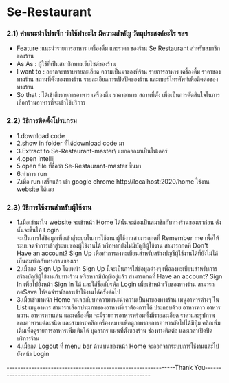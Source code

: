 # Se-Restaurant

### 2.1) คำแนะนำโปรเจ็ก ว่าใช้ทำอะไร มีความสำคัญ วัตถุประสงค์อะไร ฯลฯ
* Feature	  :แนะนำรายการอาหาร เครื่องดื่ม และราคา ของร้าน Se Restaurant สำหรับสมาชิกของร้าน
* As As     : ผู้ใช้ที่เป็นสมาชิกทางเว็บไซต์ของร้าน 
* I want to : อยากจะทราบรายละเอียด ความเป็นมาของที่ร้าน รายการอาหาร เครื่องดื่ม ราคาของทางร้าน สถานที่ตั้งของทางร้าน รายละเอียดการเปิดปิดของร้าน และเบอร์โทรศัพท์เพื่อติดต่อของทางร้าน  
* So that   : ได้เข้าถึงรายการอาหาร เครื่องดื่ม ราคาอาหาร สถานที่ตั้ง เพื่อเป็นการตัดสินใจในการเลือกร้านอาหารที่จะเข้าใช้บริการ 

### 2.2) วิธีการติดตั้งโปรแกรม
* 1.download code  
* 2.show in folder ที่ได้download code มา
* 3.Extract to Se-Restaurant-master\ แยกออกมาเป็นโฟเดอร์ 
* 4.open intellij 
* 5.open file ที่ชื่อว่า Se-Restaurant-master ขึ้นมา
* 6.ทำการ run
* 7.เมื่อ run เสร็จแล้ว เข้า google chrome http://localhost:2020/home ใช้งาน website ได้เลย

### 2.3) วิธีการใช้งานสำหรับผู้ใช้งาน
* 1.เมื่อเข้ามาใน website จะเข้าหน้า Home ได้นั้นจะต้องเป็นสมาชิกกับทางร้านของเราก่อน ดังนั้นจะขึ้นให้ Login  
	  จะเป็นการใส่ข้อมูลเพื่อเข้าสู่ระบบในการใช้งาน ผู้ใช้งานสามารถกดที่ Remember me เพื่อให้ระบบจดจำการเข้าสู่ระบบของผู้ใช้งานได้ 
	  หรือหากยังไม่มีบัญชีผู้ใช้งาน สามารถกดที่ Don't Have an account? Sign Up  เพื่อทำการลงทะเบียนสำหรับสร้างบัญชีผู้ใช้งานได้ที่ยังไม่ได้เบ็นสมาชิกกับทางร้านของเรา
* 2.เมื่อกด Sign Up โดยหน้า Sign Up นี้จะเป็นการใส่ข้อมูลต่างๆ เพื่อลงทะเบียนสำหรับการสร้างบัญชีผู้ใช้งานกับทางร้าน
	  หรือหากมีบัญชีอยู่แล้ว สามารถกดที่ Have an account? Sign In เพื่อไปยังหน้า Sign In ได้ และใส่ชื่อกับรหัส Login เพื่อเข้าหน้าเว็บของทางร้าน สามารถกดSave 
	  ให้จดจำรหัสการเข้าใช้งานได้ครั้งต่อไป
* 3.เมื่อเข้ามาหน้า Home จะเจอกับบทความแนะนำความเป็นมาของทางร้าน เมนูอาหารต่างๆ ใน List เมนูอาหาร สามารถเลือกประเภทของอาหารที่เราต้องการได้ ประกอบด้วย อาหารคาว 
	   อาหารหวาน อาหารทานเล่น และเครื่องดื่ม จะมีรายการอาหารพร้อมทั้งมีรายละเอียด ราคาและรูปภาพของอาหารแต่ละชนิด และสามารถคลิกเครื่องหมายเพื่อดูภาพรายการอาหารถัดไปได้มีปุ่ม
	   คลิกเพิ่มเติมเพื่อดูรายการอาหารเพิ่มเติมได้ บุคลากร แผนที่ตั้งของร้าน ช่องทางติดต่อ และเวลาเปิดปิดบริการร้าน
* 4.เมื่อกด Logout ที่ menu bar ด้านบนของหน้า Home จะออกจากระบบการใช้งานและไปยังหน้า Login  


-------------------------------------------------------------Thank You----------------------------------------------------------




